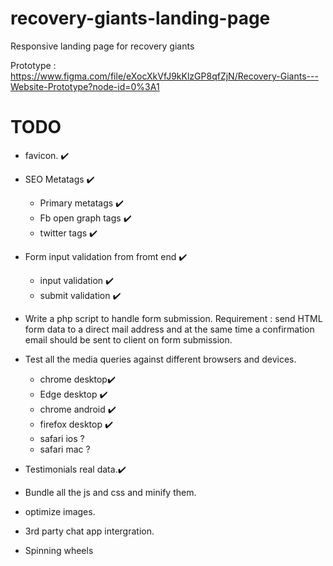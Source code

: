 # recovery-giants-landing-page

Responsive landing page for recovery giants

Prototype : https://www.figma.com/file/eXocXkVfJ9kKlzGP8qfZjN/Recovery-Giants---Website-Prototype?node-id=0%3A1

# TODO

- favicon. ✔️
- SEO Metatags ✔️

  - Primary metatags ✔️
  - Fb open graph tags ✔️
  - twitter tags ✔️

- Form input validation from fromt end ✔️
  - input validation ✔️
  - submit validation ✔️
- Write a php script to handle form submission.
  Requirement : send HTML form data to a direct mail address and at the same time a confirmation email should be sent to client on form submission.

- Test all the media queries against different browsers and devices.

  - chrome desktop✔️
  - Edge desktop ✔️
  - chrome android ✔️
  - firefox desktop ✔️
  - safari ios ?
  - safari mac ?

- Testimonials real data.✔️
- Bundle all the js and css and minify them.
- optimize images.
- 3rd party chat app intergration.
- Spinning wheels
